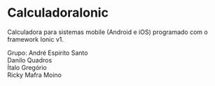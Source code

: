 # CalculadoraIonic
Calculadora para sistemas mobile (Android e iOS) programado com o framework Ionic v1.

Grupo:
André Espirito Santo <br/>
Danilo Quadros <br/>
Ítalo Gregório <br/>
Ricky Mafra Moino <br/>
